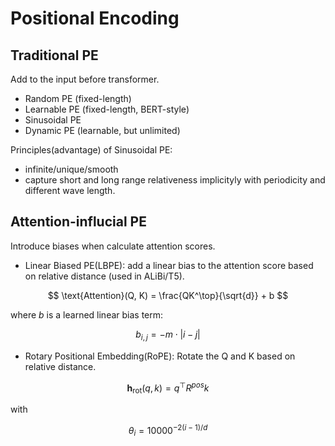 # Positional Encoding

## Traditional PE

Add to the input before transformer.
- Random PE (fixed-length)
- Learnable PE (fixed-length, BERT-style)
- Sinusoidal PE
- Dynamic PE (learnable, but unlimited)

Principles(advantage) of Sinusoidal PE:
- infinite/unique/smooth
- capture short and long range relativeness implicityly with periodicity and different wave length.


## Attention-influcial PE
Introduce biases when calculate attention scores.


- Linear Biased PE(LBPE): add a linear bias to the attention score based on relative distance (used in ALiBi/T5).
  
$$
\text{Attention}(Q, K) = \frac{QK^\top}{\sqrt{d}} + b
$$

where $b$ is a learned linear bias term:

$$
b_{i,j} = -m \cdot |i - j|
$$

- Rotary Positional Embedding(RoPE): Rotate the Q and K based on relative distance.

$$
\mathbf{h}_{\text{rot}}(q, k) = q^\top R^{pos} k
$$

with

$$
\theta_i = 10000^{-2(i-1)/d}
$$